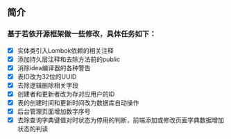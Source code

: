 ## 简介

### 基于若依开源框架做一些修改，具体任务如下：
- [X] 实体类引入Lombok依赖的相关注释
- [X] 添加持久层注释和去除方法前的public
- [X] 消除idea编译器的各种警告
- [X] 表ID改为32位的UUID
- [X] 去除逻辑删除相关字段
- [X] 创建者和更新者改为存对应用户的ID
- [X] 表的创建时间和更新时间改为数据库自动操作
- [X] 后台管理页面增加数字序号
- [X] 去除查询字典键值对时状态为停用的判断，前端添加或修改页面字典数据增加状态的判读